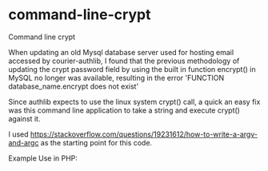 # command-line-crypt
Command line crypt

When updating an old Mysql database server used for hosting email accessed by courier-authlib, I found that the previous methodology of updating the crypt password field by using the built in function encrypt() in MySQL no longer was available, resulting in the error 'FUNCTION database_name.encrypt does not exist'

Since authlib expects to use the linux system crypt() call, a quick an easy fix was this command line application to take a string and execute crypt() against it.

I used https://stackoverflow.com/questions/19231612/how-to-write-a-argv-and-argc as the starting point for this code.

Example Use in PHP:

<?php
$crypt_password = exec("/usr/bin/crypt $password");
?>
